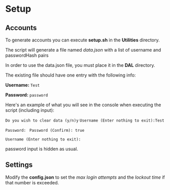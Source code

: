 # Setup

## Accounts

To generate accounts you can execute **setup.sh** in the **Utilities** directory.

The script will generate a file named *data.json* with a list of username and passwordHash pairs

In order to use the data.json file, you must place it in the **DAL** directory. 

The existing file should have one entry with the following info:

**Username:** `Test`

**Password:** `password`

Here's an example of what you will see in the console when executing the script (including input):

`Do you wish to clear data (y/n)y`
`Username (Enter nothing to exit):Test`

`Password: `
`Password (Confirm): true`

`Username (Enter nothing to exit):`

password input is hidden as usual. 

## Settings
Modify the **config.json** to set the *max login attempts* and the *lockout time* if that number is exceeded. 

 